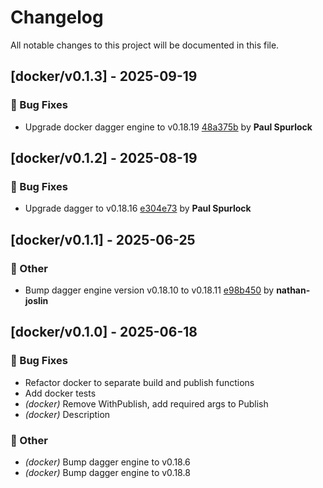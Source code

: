 # Changelog

All notable changes to this project will be documented in this file.

## [docker/v0.1.3] - 2025-09-19

### 🐛 Bug Fixes

- Upgrade docker dagger engine to v0.18.19 [48a375b](https://github.com/act3-ai/dagger/commit/48a375b7703ba9ba77be7c1fefaaf712a2942bca) by **Paul Spurlock**


## [docker/v0.1.2] - 2025-08-19

### 🐛 Bug Fixes

- Upgrade dagger to v0.18.16 [e304e73](https://github.com/act3-ai/dagger/commit/e304e7338f900735a1b2c94689afecdd5e5af982) by **Paul Spurlock**


## [docker/v0.1.1] - 2025-06-25

### 💼 Other

- Bump dagger engine version v0.18.10 to v0.18.11 [e98b450](https://github.com/act3-ai/dagger/commit/e98b45074904f2e32eb730ddfe5553b13e9c886f) by **nathan-joslin**


## [docker/v0.1.0] - 2025-06-18

### 🐛 Bug Fixes

- Refactor docker to separate build and publish functions
- Add docker tests
- *(docker)* Remove WithPublish, add required args to Publish
- *(docker)* Description

### 💼 Other

- *(docker)* Bump dagger engine to v0.18.6
- *(docker)* Bump dagger engine to v0.18.8

